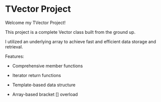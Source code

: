 # TVector Project

Welcome my TVector Project!

This project is a complete Vector class built from the ground up. 

I utilized an underlying array to achieve fast and efficient data storage and retrieval.

Features:

* Comprehensive member functions

* Iterator return functions

* Template-based data structure

* Array-based bracket [] overload
